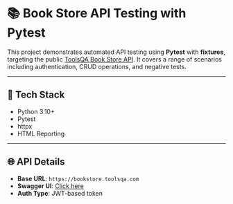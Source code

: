 # 📚 Book Store API Testing with Pytest

This project demonstrates automated API testing using **Pytest** with **fixtures**, targeting the public [ToolsQA Book Store API](https://bookstore.toolsqa.com/swagger/). 
It covers a range of scenarios including authentication, CRUD operations, and negative tests.

---

## 🔧 Tech Stack

- Python 3.10+
- Pytest
- httpx
- HTML Reporting

---

## 🌐 API Details

- **Base URL**: `https://bookstore.toolsqa.com`
- **Swagger UI**: [Click here](https://bookstore.toolsqa.com/swagger/)
- **Auth Type**: JWT-based token
